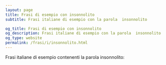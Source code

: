 ```yaml
---
layout: page
title: Frasi di esempio con insonnolito 
subtitle: Frasi italiane di esempio con la parola  insonnolito

og_title: Frasi di esempio con insonnolito 
og_description: Frasi italiane di esempio con la parola  insonnolito
og_type: website
permalink: /frasi/i/insonnolito.html
---
```


Frasi italiane di esempio contenenti la parola insonnolito:


